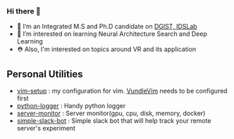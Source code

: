 ### Hi there 👋

- 🔭 I’m an Integrated M.S and Ph.D candidate on [DGIST, IDSLab](idslab.dgist.ac.kr) 
- 🌱 I’m interested on learning Neural Architecture Search and Deep Learning
- ⛑️ Also, I'm interested on topics around VR and its application


## Personal Utilities
- [vim-setup](https://github.com/r3coder/vim_setup) : my configuration for vim. [VundleVim](https://github.com/VundleVim/Vundle.vim) needs to be configured first
- [python-logger](https://github.com/r3coder/python-logger) : Handy python logger
- [server-monitor](https://github.com/r3coder/server-monitor) : Server monitor(gpu, cpu, disk, memory, docker)
- [simple-slack-bot](https://github.com/r3coder/simple-slack-bot) : Simple slack bot that will help track your remote server's experiment
